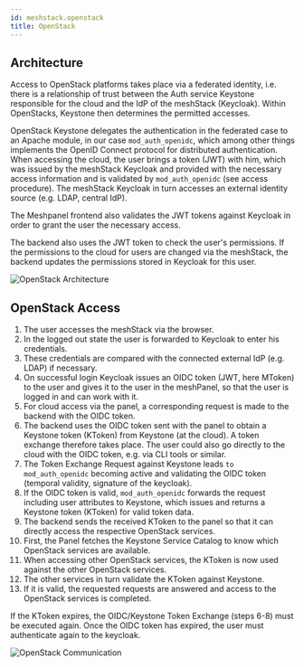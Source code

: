 ```yaml
---
id: meshstack.openstack
title: OpenStack
---
```


## Architecture

Access to OpenStack platforms takes place via a federated identity, i.e. there is a relationship of trust between the Auth service Keystone responsible for the cloud and the IdP of the meshStack (Keycloak). Within OpenStacks, Keystone then determines the permitted accesses.

OpenStack Keystone delegates the authentication in the federated case to an Apache module, in our case `mod_auth_openidc`, which among other things implements the OpenID Connect protocol for distributed authentication. When accessing the cloud, the user brings a token (JWT) with him, which was issued by the meshStack Keycloak and provided with the necessary access information and is validated by `mod_auth_openidc` (see access procedure). The meshStack Keycloak in turn accesses an external identity source (e.g. LDAP, central IdP).

The Meshpanel frontend also validates the JWT tokens against Keycloak in order to grant the user the necessary access.

The backend also uses the JWT token to check the user's permissions. If the permissions to the cloud for users are changed via the meshStack, the backend updates the permissions stored in Keycloak for this user.

![OpenStack Architecture](assets/os-architecture.png)

## OpenStack Access

1. The user accesses the meshStack via the browser.
2. In the logged out state the user is forwarded to Keycloak to enter his credentials.
3. These credentials are compared with the connected external IdP (e.g. LDAP) if necessary.
4. On successful login Keycloak issues an OIDC token (JWT, here MToken) to the user and gives it to the user in the meshPanel, so that the user is logged in and can work with it.
5. For cloud access via the panel, a corresponding request is made to the backend with the OIDC token.
6. The backend uses the OIDC token sent with the panel to obtain a Keystone token (KToken) from Keystone (at the cloud). A token exchange therefore takes place. The user could also go directly to the cloud with the OIDC token, e.g. via CLI tools or similar.
7. The Token Exchange Request against Keystone leads `to mod_auth_openidc` becoming active and validating the OIDC token (temporal validity, signature of the keycloak).
8. If the OIDC token is valid, `mod_auth_openidc` forwards the request including user attributes to Keystone, which issues and returns a Keystone token (KToken) for valid token data.
9. The backend sends the received KToken to the panel so that it can directly access the respective OpenStack services.
10. First, the Panel fetches the Keystone Service Catalog to know which OpenStack services are available.
11. When accessing other OpenStack services, the KToken is now used against the other OpenStack services.
12. The other services in turn validate the KToken against Keystone.
13. If it is valid, the requested requests are answered and access to the OpenStack services is completed.

If the KToken expires, the OIDC/Keystone Token Exchange (steps 6-8) must be executed again. Once the OIDC token has expired, the user must authenticate again to the keycloak.

![OpenStack Communication](assets/os-communication.png)
